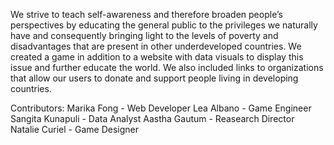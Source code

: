 We strive to teach self-awareness and therefore broaden people’s perspectives by educating the general public to the privileges we naturally have and consequently bringing light to the levels of poverty and disadvantages that are present in other underdeveloped countries. We created a game in addition to a website with data visuals to display this issue and further educate the world. We also included links to organizations that allow our users to donate and support people living in developing countries.

Contributors:
Marika Fong - Web Developer
Lea Albano - Game Engineer
Sangita Kunapuli - Data Analyst
Aastha Gautum - Reasearch Director
Natalie Curiel - Game Designer
